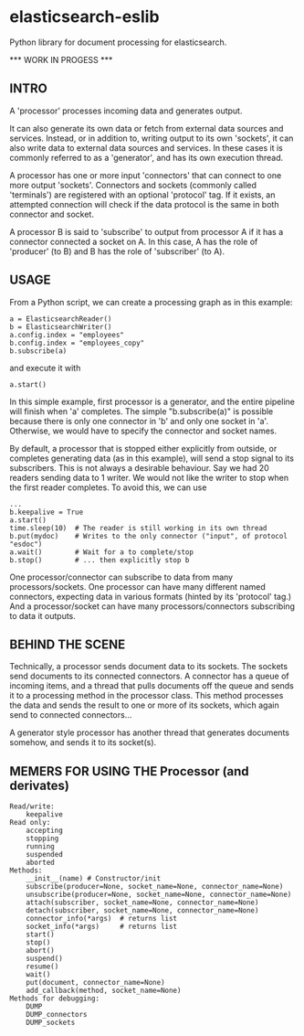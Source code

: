 elasticsearch-eslib
===================

Python library for document processing for elasticsearch.

*** WORK IN PROGESS ***

## INTRO

A 'processor' processes incoming data and generates output.

It can also generate its own data or fetch from external data sources and services.
Instead, or in addition to, writing output to its own 'sockets', it can also write data
to external data sources and services. In these cases it is commonly referred to as a 'generator',
and has its own execution thread.

A processor has one or more input 'connectors' that can connect to one more output 'sockets'.
Connectors and sockets (commonly called 'terminals') are registered with an optional 'protocol' tag.
If it exists, an attempted connection will check if the data protocol is the same in both connector
and socket.

A processor B is said to 'subscribe' to output from processor A if it has a connector connected a
socket on A. In this case, A has the role of 'producer' (to B) and B has the role of 'subscriber' (to A).

## USAGE

From a Python script, we can create a processing graph as in this example:

    a = ElasticsearchReader()
    b = ElasticsearchWriter()
    a.config.index = "employees"
    b.config.index = "employees_copy"
    b.subscribe(a)

and execute it with

    a.start()

In this simple example, first processor is a generator, and the entire pipeline will finish when 'a'
completes. The simple "b.subscribe(a)" is possible because there is only one connector in 'b' and only
one socket in 'a'. Otherwise, we would have to specify the connector and socket names.

By default, a processor that is stopped either explicitly from outside, or completes generating data (as
in this example), will send a stop signal to its subscribers. This is not always a desirable behaviour.
Say we had 20 readers sending data to 1 writer. We would not like the writer to stop when the first reader
completes. To avoid this, we can use

    ...
    b.keepalive = True
    a.start()
    time.sleep(10)  # The reader is still working in its own thread
    b.put(mydoc)    # Writes to the only connector ("input", of protocol "esdoc")
    a.wait()        # Wait for a to complete/stop
    b.stop()        # ... then explicitly stop b

One processor/connector can subscribe to data from many processors/sockets. One processor can have many
different named connectors, expecting data in various formats (hinted by its 'protocol' tag.) And a processor/socket
can have many processors/connectors subscribing to data it outputs.

## BEHIND THE SCENE

Technically, a processor sends document data to its sockets. The sockets send documents to its connected connectors.
A connector has a queue of incoming items, and a thread that pulls documents off the queue and sends it to
a processing method in the processor class. This method processes the data and sends the result to one or
more of its sockets, which again send to connected connectors...

A generator style processor has another thread that generates documents somehow, and sends it to its socket(s).


## MEMERS FOR USING THE Processor (and derivates)

    Read/write:
        keepalive
    Read only:
        accepting
        stopping
        running
        suspended
        aborted
    Methods:
        __init__(name) # Constructor/init
        subscribe(producer=None, socket_name=None, connector_name=None)
        unsubscribe(producer=None, socket_name=None, connector_name=None)
        attach(subscriber, socket_name=None, connector_name=None)
        detach(subscriber, socket_name=None, connector_name=None)
        connector_info(*args)  # returns list
        socket_info(*args)     # returns list
        start()
        stop()
        abort()
        suspend()
        resume()
        wait()
        put(document, connector_name=None)
        add_callback(method, socket_name=None)
    Methods for debugging:
        DUMP
        DUMP_connectors
        DUMP_sockets
        
        